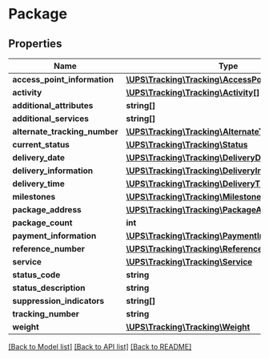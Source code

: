 # Package

## Properties
Name | Type | Description | Notes
------------ | ------------- | ------------- | -------------
**access_point_information** | [**\UPS\Tracking\Tracking\AccessPointInformation**](AccessPointInformation.md) |  | [optional] 
**activity** | [**\UPS\Tracking\Tracking\Activity[]**](Activity.md) |  | [optional] 
**additional_attributes** | **string[]** | type | [optional] 
**additional_services** | **string[]** | type | [optional] 
**alternate_tracking_number** | [**\UPS\Tracking\Tracking\AlternateTrackingNumber[]**](AlternateTrackingNumber.md) |  | [optional] 
**current_status** | [**\UPS\Tracking\Tracking\Status**](Status.md) |  | [optional] 
**delivery_date** | [**\UPS\Tracking\Tracking\DeliveryDate[]**](DeliveryDate.md) |  | [optional] 
**delivery_information** | [**\UPS\Tracking\Tracking\DeliveryInformation**](DeliveryInformation.md) |  | [optional] 
**delivery_time** | [**\UPS\Tracking\Tracking\DeliveryTime**](DeliveryTime.md) |  | [optional] 
**milestones** | [**\UPS\Tracking\Tracking\Milestones[]**](Milestones.md) | milestones | [optional] 
**package_address** | [**\UPS\Tracking\Tracking\PackageAddress[]**](PackageAddress.md) |  | [optional] 
**package_count** | **int** | packageCount | [optional] 
**payment_information** | [**\UPS\Tracking\Tracking\PaymentInformation[]**](PaymentInformation.md) |  | [optional] 
**reference_number** | [**\UPS\Tracking\Tracking\ReferenceNumber[]**](ReferenceNumber.md) |  | [optional] 
**service** | [**\UPS\Tracking\Tracking\Service**](Service.md) |  | [optional] 
**status_code** | **string** |  | [optional] 
**status_description** | **string** |  | [optional] 
**suppression_indicators** | **string[]** | suppressionIndicators | [optional] 
**tracking_number** | **string** |  | [optional] 
**weight** | [**\UPS\Tracking\Tracking\Weight**](Weight.md) |  | [optional] 

[[Back to Model list]](../../README.md#documentation-for-models) [[Back to API list]](../../README.md#documentation-for-api-endpoints) [[Back to README]](../../README.md)


